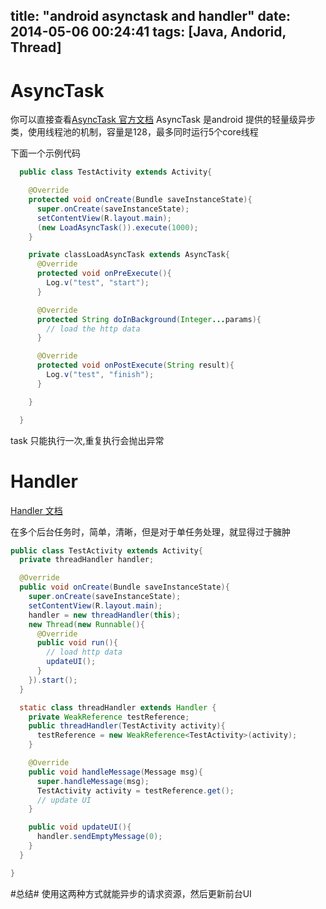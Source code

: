 title: "android asynctask and handler"
date: 2014-05-06 00:24:41
tags: [Java, Andorid, Thread]
---

# AsyncTask #
你可以直接查看[AsyncTask 官方文档](http://developer.android.com/reference/android/os/AsyncTask.html)
AsyncTask 是android 提供的轻量级异步类，使用线程池的机制，容量是128，最多同时运行5个core线程

下面一个示例代码

```java
  public class TestActivity extends Activity{

    @Override
    protected void onCreate(Bundle saveInstanceState){
      super.onCreate(saveInstanceState);
      setContentView(R.layout.main);
      (new LoadAsyncTask()).execute(1000);
    }

    private classLoadAsyncTask extends AsyncTask{
      @Override
      protected void onPreExecute(){
        Log.v("test", "start");
      }

      @Override
      protected String doInBackground(Integer...params){
        // load the http data
      }

      @Override
      protected void onPostExecute(String result){
        Log.v("test", "finish");
      }

    }

  }
```

task 只能执行一次,重复执行会抛出异常

# Handler #
[Handler 文档](http://developer.android.com/reference/android/os/Handler.html)

在多个后台任务时，简单，清晰，但是对于单任务处理，就显得过于臃肿

```java
public class TestActivity extends Activity{
  private threadHandler handler;

  @Override
  public void onCreate(Bundle saveInstanceState){
    super.onCreate(saveInstanceState);
    setContentView(R.layout.main);
    handler = new threadHandler(this);
    new Thread(new Runnable(){
      @Override
      public void run(){
        // load http data
        updateUI();
      }
    }).start();
  }

  static class threadHandler extends Handler {
    private WeakReference testReference;
    public threadHandler(TestActivity activity){
      testReference = new WeakReference<TestActivity>(activity);
    }

    @Override
    public void handleMessage(Message msg){
      super.handleMessage(msg);
      TestActivity activity = testReference.get();
      // update UI
    }

    public void updateUI(){
      handler.sendEmptyMessage(0);
    }
  }

}
```

#总结#
使用这两种方式就能异步的请求资源，然后更新前台UI